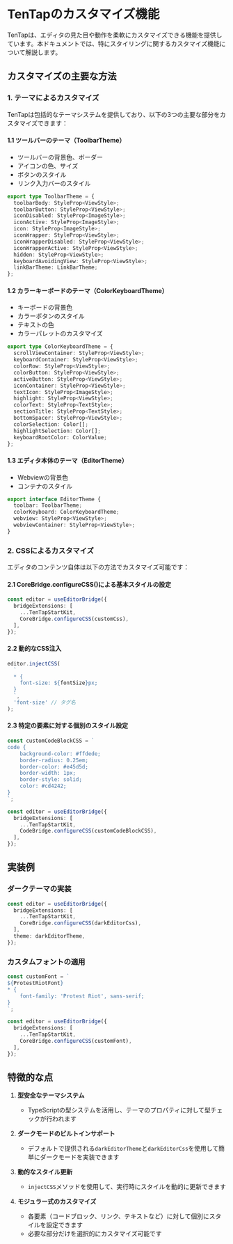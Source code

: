 # TenTapのカスタマイズ機能

TenTapは、エディタの見た目や動作を柔軟にカスタマイズできる機能を提供しています。本ドキュメントでは、特にスタイリングに関するカスタマイズ機能について解説します。

## カスタマイズの主要な方法

### 1. テーマによるカスタマイズ

TenTapは包括的なテーマシステムを提供しており、以下の3つの主要な部分をカスタマイズできます：

#### 1.1 ツールバーのテーマ（ToolbarTheme）
- ツールバーの背景色、ボーダー
- アイコンの色、サイズ
- ボタンのスタイル
- リンク入力バーのスタイル

```typescript
export type ToolbarTheme = {
  toolbarBody: StyleProp<ViewStyle>;
  toolbarButton: StyleProp<ViewStyle>;
  iconDisabled: StyleProp<ImageStyle>;
  iconActive: StyleProp<ImageStyle>;
  icon: StyleProp<ImageStyle>;
  iconWrapper: StyleProp<ViewStyle>;
  iconWrapperDisabled: StyleProp<ViewStyle>;
  iconWrapperActive: StyleProp<ViewStyle>;
  hidden: StyleProp<ViewStyle>;
  keyboardAvoidingView: StyleProp<ViewStyle>;
  linkBarTheme: LinkBarTheme;
};
```

#### 1.2 カラーキーボードのテーマ（ColorKeyboardTheme）
- キーボードの背景色
- カラーボタンのスタイル
- テキストの色
- カラーパレットのカスタマイズ

```typescript
export type ColorKeyboardTheme = {
  scrollViewContainer: StyleProp<ViewStyle>;
  keyboardContainer: StyleProp<ViewStyle>;
  colorRow: StyleProp<ViewStyle>;
  colorButton: StyleProp<ViewStyle>;
  activeButton: StyleProp<ViewStyle>;
  iconContainer: StyleProp<ViewStyle>;
  textIcon: StyleProp<ImageStyle>;
  highlight: StyleProp<ViewStyle>;
  colorText: StyleProp<TextStyle>;
  sectionTitle: StyleProp<TextStyle>;
  bottomSpacer: StyleProp<ViewStyle>;
  colorSelection: Color[];
  highlightSelection: Color[];
  keyboardRootColor: ColorValue;
};
```

#### 1.3 エディタ本体のテーマ（EditorTheme）
- Webviewの背景色
- コンテナのスタイル

```typescript
export interface EditorTheme {
  toolbar: ToolbarTheme;
  colorKeyboard: ColorKeyboardTheme;
  webview: StyleProp<ViewStyle>;
  webviewContainer: StyleProp<ViewStyle>;
}
```

### 2. CSSによるカスタマイズ

エディタのコンテンツ自体は以下の方法でカスタマイズ可能です：

#### 2.1 CoreBridge.configureCSS()による基本スタイルの設定
```typescript
const editor = useEditorBridge({
  bridgeExtensions: [
    ...TenTapStartKit,
    CoreBridge.configureCSS(customCss),
  ],
});
```

#### 2.2 動的なCSS注入
```typescript
editor.injectCSS(
  `
  * {
    font-size: ${fontSize}px;
  }
  `,
  'font-size' // タグ名
);
```

#### 2.3 特定の要素に対する個別のスタイル設定
```typescript
const customCodeBlockCSS = `
code {
    background-color: #ffdede;
    border-radius: 0.25em;
    border-color: #e45d5d;
    border-width: 1px;
    border-style: solid;
    color: #cd4242;
}
`;

const editor = useEditorBridge({
  bridgeExtensions: [
    ...TenTapStartKit,
    CodeBridge.configureCSS(customCodeBlockCSS),
  ],
});
```

## 実装例

### ダークテーマの実装
```typescript
const editor = useEditorBridge({
  bridgeExtensions: [
    ...TenTapStartKit,
    CoreBridge.configureCSS(darkEditorCss),
  ],
  theme: darkEditorTheme,
});
```

### カスタムフォントの適用
```typescript
const customFont = `
${ProtestRiotFont}
* {
    font-family: 'Protest Riot', sans-serif;
}
`;

const editor = useEditorBridge({
  bridgeExtensions: [
    ...TenTapStartKit,
    CoreBridge.configureCSS(customFont),
  ],
});
```

## 特徴的な点

1. **型安全なテーマシステム**
   - TypeScriptの型システムを活用し、テーマのプロパティに対して型チェックが行われます

2. **ダークモードのビルトインサポート**
   - デフォルトで提供される`darkEditorTheme`と`darkEditorCss`を使用して簡単にダークモードを実装できます

3. **動的なスタイル更新**
   - `injectCSS`メソッドを使用して、実行時にスタイルを動的に更新できます

4. **モジュラー式のカスタマイズ**
   - 各要素（コードブロック、リンク、テキストなど）に対して個別にスタイルを設定できます
   - 必要な部分だけを選択的にカスタマイズ可能です
